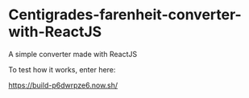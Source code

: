 # Centigrades-farenheit-converter-with-ReactJS
A simple converter made with ReactJS

To test how it works, enter here:

https://build-p6dwrpze6.now.sh/
